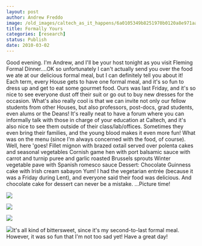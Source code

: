 ```yaml
---
layout: post
author: Andrew Freddo
image: /old_images/caltech_as_it_happens/6a0105349b8251970b0120a8e971aa970b.jpg
title: Formally Yours
categories: [research]
status: Publish
date: 2010-03-02
---
```


Good evening. I'm Andrew, and I'll be your host tonight as you visit Fleming Formal Dinner....OK so unfortunately I can't actually send you over the food we ate at our delicious formal meal, but I can definitely tell you about it! Each term, every House gets to have one formal meal, and it's so fun to dress up and get to eat some gourmet food. Ours was last Friday, and it's so nice to see everyone dust off their suit or go out to buy new dresses for the occasion. What's also really cool is that we can invite not only our fellow students from other Houses, but also professors, post-docs, grad students, even alums or the Deans! It's really neat to have a forum where you can informally talk with those in charge of your education at Caltech, and it's also nice to see them outside of their class/lab/offices. Sometimes they even bring their families, and the young blood makes it even more fun!
What was on the menu (since I'm always concerned with the food, of course). Well, here 'goes!
Fillet mignon with brazed oxtail served over polenta cakes and seasonal vegetables
Cornish game hen with port balsamic sauce with carrot and turnip puree and garlic roasted Brussels sprouts
Winter vegetable pave with Spanish romesco sauce
Dessert: Chocolate Guinness cake with Irish cream sabayon
Yum! I had the vegetarian entrée (because it was a Friday during Lent), and everyone said their food was delicious. And chocolate cake for dessert can never be a mistake. ...Picture time!


![](/old_images/caltech_as_it_happens/6a0105349b8251970b01310f50425d970c.jpg)

![](/old_images/caltech_as_it_happens/6a0105349b8251970b01310f5043d8970c.jpg)

![](/old_images/caltech_as_it_happens/6a0105349b8251970b01310f50462f970c.jpg)

![](/old_images/caltech_as_it_happens/6a0105349b8251970b01310f50498e970c.jpg)It's all kind of bittersweet, since it's my second-to-last formal meal. However, it was so fun that I'm not too sad yet! Have a great day!
